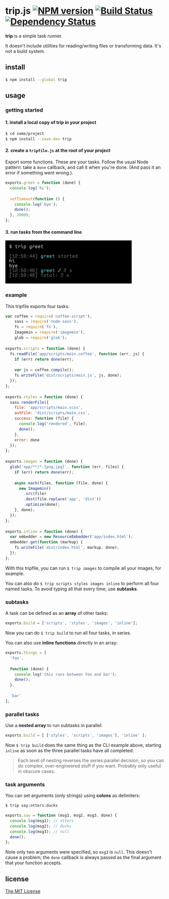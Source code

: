 # trip.js [![NPM version][npm-image]][npm-url] [![Build Status][travis-image]][travis-url] [![Dependency Status][depstat-image]][depstat-url]

**trip** is a simple task runner.

It doesn't include utilities for reading/writing files or transforming data. It's not a build system.

## install

```sh
$ npm install --global trip
```

## usage

### getting started

#### 1. install a local copy of trip in your project

```sh
$ cd some/project
$ npm install --save-dev trip
```

#### 2. create a `tripfile.js` at the root of your project

Export some functions. These are your tasks. Follow the usual Node pattern: take a `done` callback, and call it when you're done. (And pass it an error if something went wrong.).

```js
exports.greet = function (done) {
  console.log('hi');

  setTimeout(function () {
    console.log('bye');
    done();
  }, 2000);
};
```

#### 3. run tasks from the command line

![Screenshot](screenshots/greet.png)

### example

This tripfile exports four tasks:

```js
var coffee = require('coffee-script'),
    sass = require('node-sass'),
    fs = require('fs'),
    Imagemin = require('imagemin'),
    glob = require('glob');

exports.scripts = function (done) {
  fs.readFile('app/scripts/main.coffee', function (err, js) {
    if (err) return done(err);

    var js = coffee.compile();
    fs.writeFile('dist/scripts/main.js', js, done);
  });
};

exports.styles = function (done) {
  sass.renderFile({
    file: 'app/scripts/main.scss',
    outFile: 'dist/scripts/main.css',
    success: function (file) {
      console.log('rendered', file);
      done();
    },
    error: done
  });
};

exports.images = function (done) {
  glob('app/**/*.{png,jpg}', function (err, files) {
    if (err) return done(err);

    async.each(files, function (file, done) {
      new Imagemin()
        .src(file)
        .dest(file.replace('app', 'dist'))
        .optimize(done);
    }, done);
  });
};

exports.inline = function (done) {
  var embedder = new ResourceEmbedder('app/index.html');
  embedder.get(function (markup) {
    fs.writeFile('dist/index.html', markup, done);
  });
};
```

With this tripfile, you can run `$ trip images` to compile all your images, for example.

You can also do `$ trip scripts styles images inline` to perform all four named tasks. To avoid typing all that every time, use **subtasks**.

### subtasks

A task can be defined as an **array** of other tasks:

```js
exports.build = ['scripts', 'styles', 'images', 'inline'];
```

Now you can do `$ trip build` to run all four tasks, in series.

You can also use **inline functions** directly in an array:

```js
exports.things = [
  'foo',

  function (done) {
    console.log('this runs between foo and bar');
    done();
  },

  'bar'
];
```

### parallel tasks

Use a **nested array** to run subtasks in parallel:

```js
exports.build = [ ['styles', 'scripts', 'images'], 'inline' ];
```

Now `$ trip build` does the same thing as the CLI example above, starting `inline` as soon as the three parallel tasks have all completed.

> Each level of nesting reverses the series:parallel decision, so you can do complex, over-engineered stuff if you want. Probably only useful in obscure cases.

### task arguments

You can set arguments (only strings) using **colons** as delimiters:

```sh
$ trip say:otters:ducks
```

```js
exports.say = function (msg1, msg2, msg3, done) {
  console.log(msg1); // otters
  console.log(msg2); // ducks
  console.log(msg3); // null
  done();
};
```

Note only two arguments were specified, so `msg3` is `null`. This doesn't cause a problem; the `done` callback is always passed as the final argument that your function accepts.

## license

[The MIT License](http://opensource.org/licenses/MIT)

<!-- badge URLs -->
[npm-url]: https://npmjs.org/package/trip
[npm-image]: https://img.shields.io/npm/v/trip.svg?style=flat-square

[travis-url]: http://travis-ci.org/callumlocke/trip
[travis-image]: https://img.shields.io/travis/callumlocke/trip.svg?style=flat-square

[depstat-url]: https://david-dm.org/callumlocke/trip
[depstat-image]: https://img.shields.io/david/callumlocke/trip.svg?style=flat-square
